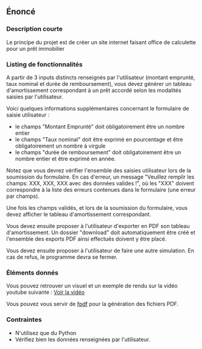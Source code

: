 ## Énoncé

### Description courte

Le principe du projet est de créer un site internet faisant office de calculette pour un prêt immobilier

### Listing de fonctionnalités

A partir de 3 inputs distincts renseignés par l'utilisateur (montant emprunté, taux nominal et durée de remboursement), vous devez générer un tableau d'amortissement correspondant à un prêt accordé selon les modalités saisies par l'utilisateur.

Voici quelques informations supplémentaires concernant le formulaire de saisie utilisateur : 

- le champs "Montant Emprunté" doit obligatoirement être un nombre entier
- le champs "Taux nominal" doit être exprimé en pourcentage et être obligatoirement un nombre à virgule
- le champs "durée de remboursement" doit obligatoirement être un nombre entier et être exprimé en année.

Notez que vous devrez vérifier l'ensemble des saisies utilisateur lors de la soumission du formulaire. En cas d'erreur, un message "Veuillez remplir les champs: XXX, XXX, XXX avec des données valides !", où les "XXX" doivent correspondre à la liste des erreurs contenues dans le formulaire (une erreur par champs).

Une fois les champs validés, et lors de la soumission du formulaire, vous devez afficher le tableau d'amortissement correspondant.

Vous devez ensuite proposer à l'utilisateur d'exporter en PDF son tableau d'amortissement. Un dossier "download" doit automatiquement être créé et l'ensemble des exports PDF ainsi effectués doivent y être placé.

Vous devez ensuite proposer à l'utilisateur de faire une autre simulation. En cas de refus, le programme devra se fermer.


### Éléments donnés

Vous pouvez retrouver un visuel et un exemple de rendu sur la vidéo youtube suivante : <a href="https://www.youtube.com/watch?v=TW_pb41RaZI" target="_blank" title="Vidéo de rendu du projet de calculette de prêt immobilier en Python sur Microlead">Voir la vidéo</a>

Vous pouvez vous servir de <a href="https://pypi.org/project/fpdf/" title="FPDF" target="_blank">fpdf</a> pour la génération des fichiers PDF.

### Contraintes

- N'utilisez que du Python
- Vérifiez bien les données renseignées par l'utilisateur.